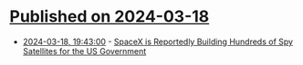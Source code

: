 # [Published on 2024-03-18](index.md)

* [2024-03-18, 19:43:00](https://soylentnews.org/article.pl?sid=24/03/17/195231&from=rss) - [SpaceX is Reportedly Building Hundreds of Spy Satellites for the US Government](https://soylentnews.org/article.pl?sid=24/03/17/195231&from=rss)
